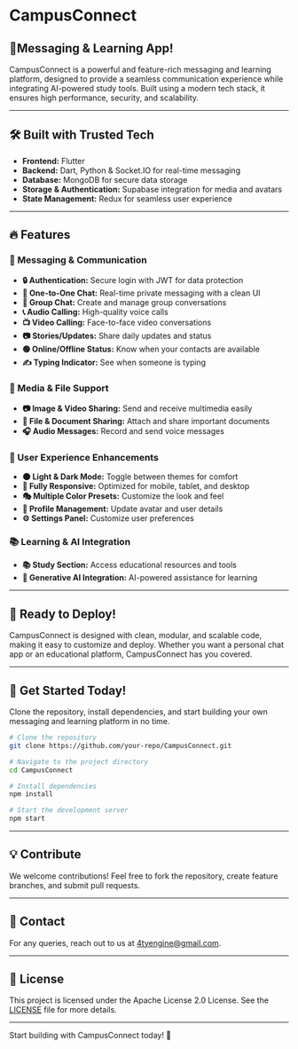 # CampusConnect

## 🚀Messaging & Learning App!

CampusConnect is a powerful and feature-rich messaging and learning platform, designed to provide a seamless communication experience while integrating AI-powered study tools. Built using a modern tech stack, it ensures high performance, security, and scalability.

---

## 🛠 Built with Trusted Tech

- **Frontend:** Flutter
- **Backend:** Dart, Python & Socket.IO for real-time messaging
- **Database:** MongoDB for secure data storage
- **Storage & Authentication:** Supabase integration for media and avatars
- **State Management:** Redux for seamless user experience

---

## 🔥 Features

### 💎 Messaging & Communication
- **🔒 Authentication:** Secure login with JWT for data protection
- **💬 One-to-One Chat:** Real-time private messaging with a clean UI
- **👥 Group Chat:** Create and manage group conversations
- **📞 Audio Calling:** High-quality voice calls
- **📺 Video Calling:** Face-to-face video conversations
- **📷 Stories/Updates:** Share daily updates and status
- **🟢 Online/Offline Status:** Know when your contacts are available
- **✍️ Typing Indicator:** See when someone is typing

### 📂 Media & File Support
- **📷 Image & Video Sharing:** Send and receive multimedia easily
- **📁 File & Document Sharing:** Attach and share important documents
- **🎧 Audio Messages:** Record and send voice messages

### 🎨 User Experience Enhancements
- **🌑 Light & Dark Mode:** Toggle between themes for comfort
- **📱 Fully Responsive:** Optimized for mobile, tablet, and desktop
- **🎭 Multiple Color Presets:** Customize the look and feel
- **👤 Profile Management:** Update avatar and user details
- **⚙️ Settings Panel:** Customize user preferences

### 📚 Learning & AI Integration
- **📚 Study Section:** Access educational resources and tools
- **🤖 Generative AI Integration:** AI-powered assistance for learning

---

## 🚀 Ready to Deploy!

CampusConnect is designed with clean, modular, and scalable code, making it easy to customize and deploy. Whether you want a personal chat app or an educational platform, CampusConnect has you covered.

---

## 📌 Get Started Today!

Clone the repository, install dependencies, and start building your own messaging and learning platform in no time.

```bash
# Clone the repository
git clone https://github.com/your-repo/CampusConnect.git

# Navigate to the project directory
cd CampusConnect

# Install dependencies
npm install

# Start the development server
npm start
```

---

## 💡 Contribute

We welcome contributions! Feel free to fork the repository, create feature branches, and submit pull requests.

---

## 💎 Contact

For any queries, reach out to us at [4tyengine@gmail.com](mailto:4tyengine@gmail.com).

---

## 🐝 License

This project is licensed under the Apache License 2.0 License. See the [LICENSE](LICENSE.txt) file for more details.

---

Start building with CampusConnect today! 🚀

